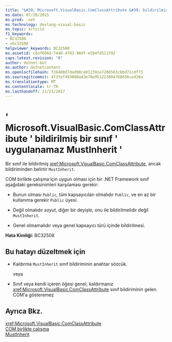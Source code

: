 ```yaml
---
title: "&#39; Microsoft.VisualBasic.ComClassAttribute &#39; bildirilmiş bir sınıf &#39; uygulanamaz MustInherit &#39;"
ms.date: 07/20/2015
ms.prod: .net
ms.technology: devlang-visual-basic
ms.topic: article
f1_keywords:
- BC32508
- vbc32508
helpviewer_keywords: BC32508
ms.assetid: c8af606d-f448-4703-98df-e594fd511f92
caps.latest.revision: "8"
author: dotnet-bot
ms.author: dotnetcontent
ms.openlocfilehash: f26400d7dad90ce012391e7206561c6bd71cdf73
ms.sourcegitcommit: 4f3fef493080a43e70e951223894768d36ce430a
ms.translationtype: MT
ms.contentlocale: tr-TR
ms.lasthandoff: 11/21/2017
---
```

# <a name="39microsoftvisualbasiccomclassattribute39-cannot-be-applied-to-a-class-that-is-declared-39mustinherit39"></a>&#39; Microsoft.VisualBasic.ComClassAttribute &#39; bildirilmiş bir sınıf &#39; uygulanamaz MustInherit &#39;
Bir sınıf ile bildirilmiş <xref:Microsoft.VisualBasic.ComClassAttribute>, ancak bildiriminden belirtir `MustInherit`.  
  
 COM birlikte çalışma için uygun olması için bir .NET Framework sınıf aşağıdaki gereksinimleri karşılaması gerekir:  
  
-   Bunun olması `Public`, tüm kapsayıcıları olmalıdır `Public`, ve en az bir kullanıma gerekir `Public` üyesi.  
  
-   Değil olmalıdır *soyut*, diğer bir deyişle, onu ile bildirilmelidir değil `MustInherit`.  
  
-   Genel olmamalıdır veya genel kapsayıcı türü içinde bildirilmesi.  
  
 **Hata Kimliği:** BC32508  
  
## <a name="to-correct-this-error"></a>Bu hatayı düzeltmek için  
  
-   Kaldırma `MustInherit` sınıf bildiriminin anahtar sözcük.  
  
     veya  
  
-   Sınıf veya kendi içeren öğesi genel, kaldırmanız <xref:Microsoft.VisualBasic.ComClassAttribute> sınıf bildiriminin gelen. COM'a gösteremez  
  
## <a name="see-also"></a>Ayrıca Bkz.  
 <xref:Microsoft.VisualBasic.ComClassAttribute>  
 [COM birlikte çalışma](../../visual-basic/programming-guide/com-interop/index.md)  
 [MustInherit](../../visual-basic/language-reference/modifiers/mustinherit.md)
